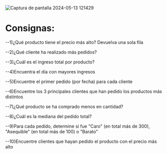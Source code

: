 
![Captura de pantalla 2024-05-13 121429](https://github.com/bcamandone/Data_Analysis_SQL/assets/86261762/eaf90e6a-cf37-4bf9-839b-9b9a1ee66f34)

# Consignas: 

--1)¿Qué producto tiene el precio más alto? Devuelva una sola fila

--2)¿Qué cliente ha realizado más pedidos?

--3)¿Cuál es el ingreso total por producto?

--4)Encuentra el día con mayores ingresos

--5)Encuentre el primer pedido (por fecha) para cada cliente

--6)Encuentre los 3 principales clientes que han pedido los productos más distintos

--7)¿Qué producto se ha comprado menos en cantidad?

--8)¿Cuál es la mediana del pedido total?

--9)Para cada pedido, determine si fue "Caro" (en total más de 300), "Asequible" (en total más de 100) o "Barato"

--10)Encuentre clientes que hayan pedido el producto con el precio más alto
